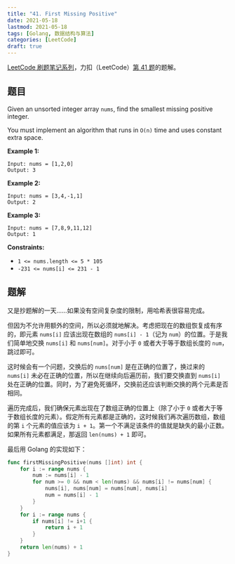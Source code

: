 ```yaml
---
title: "41. First Missing Positive"
date: 2021-05-18
lastmod: 2021-05-18
tags: [Golang, 数据结构与算法]
categories: [LeetCode]
draft: true
---
```


[LeetCode 刷题笔记系列](/posts/leetcode/leetcode)，力扣（LeetCode）[第 41 题](https://leetcode-cn.com/problems/first-missing-positive)的题解。

<!--more-->

## 题目

Given an unsorted integer array `nums`, find the smallest missing positive integer.

You must implement an algorithm that runs in `O(n)` time and uses constant extra space.

**Example 1:**

```text
Input: nums = [1,2,0]
Output: 3
```

**Example 2:**

```text
Input: nums = [3,4,-1,1]
Output: 2
```

**Example 3:**

```text
Input: nums = [7,8,9,11,12]
Output: 1
```

**Constraints:**

- `1 <= nums.length <= 5 * 105`
- `-231 <= nums[i] <= 231 - 1`

## 题解

又是抄题解的一天……如果没有空间复杂度的限制，用哈希表很容易完成。

但因为不允许用额外的空间，所以必须就地解决。考虑把现在的数组恢复成有序的，即元素 `nums[i]` 应该出现在数组的 `nums[i] - 1`（记为 `num`）的位置。于是我们简单地交换 `nums[i]` 和 `nums[num]`。对于小于 `0` 或者大于等于数组长度的 `num`，跳过即可。

这时候会有一个问题，交换后的 `nums[num]` 是在正确的位置了，换过来的 `nums[i]` 未必在正确的位置，所以在继续向后遍历前，我们要交换直到 `nums[i]` 处在正确的位置。同时，为了避免死循环，交换前还应该判断交换的两个元素是否相同。

遍历完成后，我们确保元素出现在了数组正确的位置上（除了小于 `0` 或者大于等于数组长度的元素）。假定所有元素都是正确的，这时候我们再次遍历数组，数组的第 `i` 个元素的值应该为 `i + 1`。第一个不满足该条件的值就是缺失的最小正数。如果所有元素都满足，那返回 `len(nums) + 1` 即可。

最后用 Golang 的实现如下：

```go
func firstMissingPositive(nums []int) int {
    for i := range nums {
        num := nums[i] - 1
        for num >= 0 && num < len(nums) && nums[i] != nums[num] {
            nums[i], nums[num] = nums[num], nums[i]
            num = nums[i] - 1
        }
    }
    for i := range nums {
        if nums[i] != i+1 {
            return i + 1
        }
    }
    return len(nums) + 1
}
```
